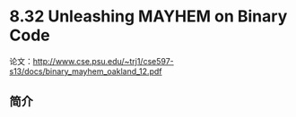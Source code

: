 # 8.32 Unleashing MAYHEM on Binary Code


论文：http://www.cse.psu.edu/~trj1/cse597-s13/docs/binary_mayhem_oakland_12.pdf

## 简介
